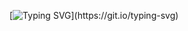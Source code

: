 [![Typing SVG](https://readme-typing-svg.demolab.com?font=Playwrite+Danmark+Uloopet&pause=1000&center=true&vCenter=true&random=false&width=435&lines=SIESTA+-+AI+DOCUMENTATION;Created+By+SatzzDev.)](https://git.io/typing-svg)
